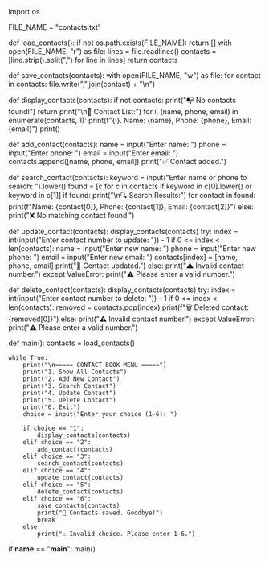 import os

FILE_NAME = "contacts.txt"

def load_contacts():
    if not os.path.exists(FILE_NAME):
        return []
    with open(FILE_NAME, "r") as file:
        lines = file.readlines()
        contacts = [line.strip().split(",") for line in lines]
    return contacts

def save_contacts(contacts):
    with open(FILE_NAME, "w") as file:
        for contact in contacts:
            file.write(",".join(contact) + "\n")

def display_contacts(contacts):
    if not contacts:
        print("📭 No contacts found!")
        return
    print("\n📒 Contact List:")
    for i, (name, phone, email) in enumerate(contacts, 1):
        print(f"{i}. Name: {name}, Phone: {phone}, Email: {email}")
    print()

def add_contact(contacts):
    name = input("Enter name: ")
    phone = input("Enter phone: ")
    email = input("Enter email: ")
    contacts.append([name, phone, email])
    print("✅ Contact added.")

def search_contact(contacts):
    keyword = input("Enter name or phone to search: ").lower()
    found = [c for c in contacts if keyword in c[0].lower() or keyword in c[1]]
    if found:
        print("\n🔍 Search Results:")
        for contact in found:
            print(f"Name: {contact[0]}, Phone: {contact[1]}, Email: {contact[2]}")
    else:
        print("❌ No matching contact found.")

def update_contact(contacts):
    display_contacts(contacts)
    try:
        index = int(input("Enter contact number to update: ")) - 1
        if 0 <= index < len(contacts):
            name = input("Enter new name: ")
            phone = input("Enter new phone: ")
            email = input("Enter new email: ")
            contacts[index] = [name, phone, email]
            print("🔁 Contact updated.")
        else:
            print("⚠️ Invalid contact number.")
    except ValueError:
        print("⚠️ Please enter a valid number.")

def delete_contact(contacts):
    display_contacts(contacts)
    try:
        index = int(input("Enter contact number to delete: ")) - 1
        if 0 <= index < len(contacts):
            removed = contacts.pop(index)
            print(f"🗑️ Deleted contact: {removed[0]}")
        else:
            print("⚠️ Invalid contact number.")
    except ValueError:
        print("⚠️ Please enter a valid number.")

def main():
    contacts = load_contacts()

    while True:
        print("\n===== CONTACT BOOK MENU =====")
        print("1. Show All Contacts")
        print("2. Add New Contact")
        print("3. Search Contact")
        print("4. Update Contact")
        print("5. Delete Contact")
        print("6. Exit")
        choice = input("Enter your choice (1-6): ")

        if choice == "1":
            display_contacts(contacts)
        elif choice == "2":
            add_contact(contacts)
        elif choice == "3":
            search_contact(contacts)
        elif choice == "4":
            update_contact(contacts)
        elif choice == "5":
            delete_contact(contacts)
        elif choice == "6":
            save_contacts(contacts)
            print("📁 Contacts saved. Goodbye!")
            break
        else:
            print("⚠️ Invalid choice. Please enter 1–6.")

if __name__ == "__main__":
    main()
